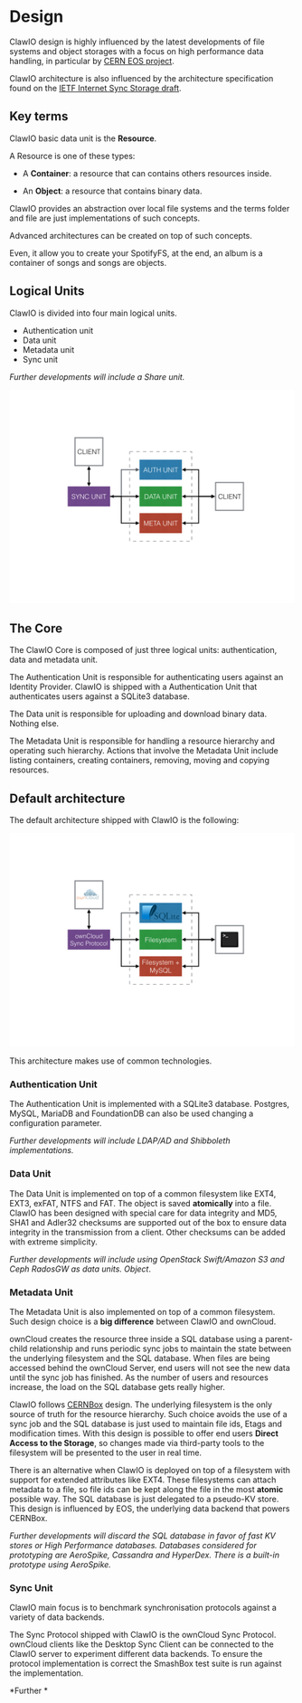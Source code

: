 # Design

ClawIO design is highly influenced by the latest developments of file systems and object storages with a focus on high performance data handling, in particular by [CERN EOS project](http://eos.web.cern.ch/content/about-eos).

ClawIO architecture is also influenced by the architecture specification found on the [IETF Internet Sync Storage draft](https://datatracker.ietf.org/doc/draft-cui-iss-problem/?include_text=1).

## Key terms

ClawIO basic data unit is the **Resource**.

A Resource is one of these types:

* A **Container**: a resource that can contains others resources inside.

* An **Object**: a resource that contains binary data.


ClawIO provides an abstraction over local file systems and the terms folder and file are just implementations of such concepts.

Advanced architectures can be created on top of such concepts.

Even, it allow you to create your SpotifyFS, at the end, an album is a container of songs and songs are objects.

## Logical Units

ClawIO is divided into four main logical units.


* Authentication unit
* Data unit
* Metadata unit
* Sync unit

*Further developments will include a Share unit.*

![Basic Design](basic_design.png)


## The Core

The ClawIO Core is composed of just three logical units: authentication, data and metadata unit.

The Authentication Unit is responsible for authenticating users against an Identity Provider.
ClawIO is shipped with a Authentication Unit that authenticates users against a SQLite3 database.

The Data unit is responsible for uploading and download binary data. Nothing else.

The Metadata Unit is responsible for handling a resource hierarchy and operating such hierarchy. Actions that involve the Metadata Unit include listing containers, creating containers, removing, moving and copying resources.

## Default architecture

The default architecture shipped with ClawIO is the following:

![Default Implemenentation](./default_implementation.png)

This architecture makes use of common technologies.


### Authentication Unit
The Authentication Unit is implemented with a SQLite3 database. Postgres, MySQL, MariaDB and FoundationDB can also be used changing a configuration parameter.

*Further developments will include LDAP/AD and Shibboleth implementations.*

### Data Unit

The Data Unit is implemented on top of a common filesystem like EXT4, EXT3, exFAT, NTFS and FAT. The object is saved **atomically** into a file. ClawIO has been designed with special care for data integrity and MD5, SHA1 and Adler32 checksums are supported out of the box to ensure data integrity in the transmission from a client.  Other checksums can be added with extreme simplicity.

*Further developments will include using OpenStack Swift/Amazon S3 and Ceph RadosGW as data units. Object*.

### Metadata Unit

The Metadata Unit is also implemented on top of a common filesystem. Such design choice is a **big difference** between ClawIO and ownCloud.

ownCloud creates the resource three inside a SQL database using a parent-child relationship and runs periodic sync jobs to maintain the state between the underlying filesystem and the SQL database. When files are being accessed behind the ownCloud Server, end users will not see the new data until the sync job has finished. As the number of users and resources increase, the load on the SQL database gets really higher.

ClawIO follows [CERNBox](http://cernbox.web.cern.ch/) design. The underlying filesystem is the only source of truth for the resource hierarchy. Such choice avoids the use of a sync job and the SQL database is just used to maintain file ids, Etags and modification times. 
With this design is possible to offer end users **Direct Access to the Storage**, so changes made via third-party tools to the filesystem will be presented to the user in real time. 

There is an alternative when ClawIO is deployed on top of a filesystem with support for extended attributes like EXT4. These filesystems can attach metadata to a file, so file ids can be kept along the file in the most **atomic** possible way. The SQL database is just delegated to a pseudo-KV store. This design is influenced by EOS, the underlying data backend that powers CERNBox.

*Further developments will discard the SQL database in favor of fast KV stores or High Performance databases.
Databases considered for prototyping are AeroSpike, Cassandra and HyperDex. There is a built-in prototype using AeroSpike.*

### Sync Unit
ClawIO main focus is to benchmark synchronisation protocols against a variety of data backends. 

The Sync Protocol shipped with ClawIO is the ownCloud Sync Protocol. ownCloud clients like the Desktop Sync Client can be connected to the ClawIO server to experiment different data backends.
To ensure the protocol implementation is correct the SmashBox test suite is run against the implementation.

*Further *